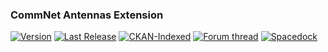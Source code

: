 ### CommNet Antennas Extension
[![Version](https://img.shields.io/github/release/yalov/CommNetAntennasInfo.svg?label=Version&colorB=4CC61E)](https://github.com/yalov/CommNetAntennasInfo/releases) 
[![Last Release](https://img.shields.io/github/release-date/yalov/CommNetAntennasInfo.svg?label=Last%20Release&colorB=99C611)](https://github.com/yalov/CommNetAntennasInfo/releases) 
[![CKAN-Indexed](https://img.shields.io/badge/CKAN-Indexed-yellowgreen.svg)](https://github.com/KSP-CKAN/CKAN) 
[![Forum thread](https://img.shields.io/badge/Link-Forum%20thread-blue.svg)](https://forum.kerbalspaceprogram.com/index.php?/topic/177292-*) 
[![Spacedock](https://img.shields.io/badge/Link-Spacedock-blue.svg)](https://spacedock.info/mod/1935)